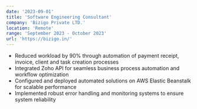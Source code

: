 ```yaml
---
date: '2023-09-01'
title: 'Software Engineering Consultant'
company: 'Bizigo Private LTD.'
location: 'Remote'
range: 'September 2023 - October 2023'
url: 'https://bizigo.in/'
---
```


- Reduced workload by 90% through automation of payment receipt, invoice, client and task creation processes
- Integrated Zoho API for seamless business process automation and workflow optimization
- Configured and deployed automated solutions on AWS Elastic Beanstalk for scalable performance
- Implemented robust error handling and monitoring systems to ensure system reliability
